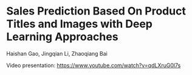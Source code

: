# Sales Prediction Based On Product Titles and Images with Deep Learning Approaches

Haishan Gao, Jingqian Li, Zhaoqiang Bai

Video presentation: https://www.youtube.com/watch?v=qdLXruG0l7s
